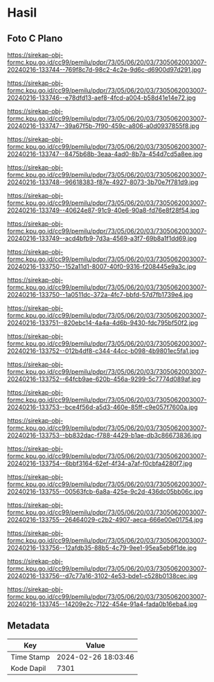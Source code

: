 # Hasil

## Foto C Plano

https://sirekap-obj-formc.kpu.go.id/cc99/pemilu/pdpr/73/05/06/20/03/7305062003007-20240216-133744--769f8c7d-98c2-4c2e-9d6c-d6900d97d291.jpg

https://sirekap-obj-formc.kpu.go.id/cc99/pemilu/pdpr/73/05/06/20/03/7305062003007-20240216-133746--e78dfd13-aef8-4fcd-a004-b58d41e14e72.jpg

https://sirekap-obj-formc.kpu.go.id/cc99/pemilu/pdpr/73/05/06/20/03/7305062003007-20240216-133747--39a67f5b-7f90-459c-a806-a0d0937855f8.jpg

https://sirekap-obj-formc.kpu.go.id/cc99/pemilu/pdpr/73/05/06/20/03/7305062003007-20240216-133747--8475b68b-3eaa-4ad0-8b7a-454d7cd5a8ee.jpg

https://sirekap-obj-formc.kpu.go.id/cc99/pemilu/pdpr/73/05/06/20/03/7305062003007-20240216-133748--96618383-f87e-4927-8073-3b70e7f781d9.jpg

https://sirekap-obj-formc.kpu.go.id/cc99/pemilu/pdpr/73/05/06/20/03/7305062003007-20240216-133749--40624e87-91c9-40e6-90a8-fd76e8f28f54.jpg

https://sirekap-obj-formc.kpu.go.id/cc99/pemilu/pdpr/73/05/06/20/03/7305062003007-20240216-133749--acd4bfb9-7d3a-4569-a3f7-69b8a1f1dd69.jpg

https://sirekap-obj-formc.kpu.go.id/cc99/pemilu/pdpr/73/05/06/20/03/7305062003007-20240216-133750--152a11d1-8007-40f0-9316-f208445e9a3c.jpg

https://sirekap-obj-formc.kpu.go.id/cc99/pemilu/pdpr/73/05/06/20/03/7305062003007-20240216-133750--1a0511dc-372a-4fc7-bbfd-57d7fb1739e4.jpg

https://sirekap-obj-formc.kpu.go.id/cc99/pemilu/pdpr/73/05/06/20/03/7305062003007-20240216-133751--820ebc14-4a4a-4d6b-9430-fdc795bf50f2.jpg

https://sirekap-obj-formc.kpu.go.id/cc99/pemilu/pdpr/73/05/06/20/03/7305062003007-20240216-133752--012b4df8-c344-44cc-b098-4b9801ec5fa1.jpg

https://sirekap-obj-formc.kpu.go.id/cc99/pemilu/pdpr/73/05/06/20/03/7305062003007-20240216-133752--64fcb9ae-620b-456a-9299-5c7774d089af.jpg

https://sirekap-obj-formc.kpu.go.id/cc99/pemilu/pdpr/73/05/06/20/03/7305062003007-20240216-133753--bce4f56d-a5d3-460e-85ff-c9e057f7600a.jpg

https://sirekap-obj-formc.kpu.go.id/cc99/pemilu/pdpr/73/05/06/20/03/7305062003007-20240216-133753--bb832dac-f788-4429-b1ae-db3c86673836.jpg

https://sirekap-obj-formc.kpu.go.id/cc99/pemilu/pdpr/73/05/06/20/03/7305062003007-20240216-133754--6bbf3164-62ef-4f34-a7af-f0cbfa4280f7.jpg

https://sirekap-obj-formc.kpu.go.id/cc99/pemilu/pdpr/73/05/06/20/03/7305062003007-20240216-133755--00563fcb-6a8a-425e-9c2d-436dc05bb06c.jpg

https://sirekap-obj-formc.kpu.go.id/cc99/pemilu/pdpr/73/05/06/20/03/7305062003007-20240216-133755--26464029-c2b2-4907-aeca-666e00e01754.jpg

https://sirekap-obj-formc.kpu.go.id/cc99/pemilu/pdpr/73/05/06/20/03/7305062003007-20240216-133756--12afdb35-88b5-4c79-9ee1-95ea5eb6f1de.jpg

https://sirekap-obj-formc.kpu.go.id/cc99/pemilu/pdpr/73/05/06/20/03/7305062003007-20240216-133756--d7c77a16-3102-4e53-bde1-c528b0138cec.jpg

https://sirekap-obj-formc.kpu.go.id/cc99/pemilu/pdpr/73/05/06/20/03/7305062003007-20240216-133745--14209e2c-7122-454e-91a4-fada0b16eba4.jpg


## Metadata

| Key        | Value               |
| ---------- | ------------------- |
| Time Stamp | 2024-02-26 18:03:46 |
| Kode Dapil | 7301                |



